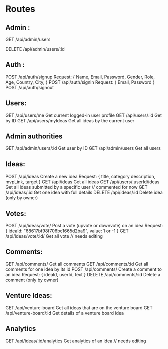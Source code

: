 # Routes

## Admin :

GET /api/admin/users

DELETE /api/admin/users/:id

## Auth :

POST /api/auth/signup
Request: {
Name,
Email,
Password,
Gender,
Role,
Age,
Country,
City,
}
POST /api/auth/signin
Request: {
Email,
Password
}
POST /api/auth/signout

## Users:

GET /api/users/me Get current logged-in user profile
GET /api/users/:id Get by ID
GET /api/users/myIdeas Get all ideas by the current user

## Admin authorities

GET /api/admin/users/:id       Get user by ID
GET /api/admin/users       Get all users

## Ideas:

POST /api/ideas     Create a new idea
Request: {
title,
category
description,
mvpLink,
target
}
GET /api/ideas          Get all ideas
GET /api/users/:userId/ideas    Get all ideas submitted by a specific user   // commented for now
GET /api/ideas/:id      Get one idea with full details
DELETE /api/ideas/:id       Delete idea (only by owner)

## Votes:

POST /api/ideas/vote/       Post a vote (upvote or downvote) on an idea
Request: {
ideaId: "68617bf98f706bc1665d2ba9",
value: 1 or -1
}
GET /api/ideas/vote/:id/    Get all vote // needs editing 

## Comments:
GET /api/comments/       Get all comments
GET /api/comments/:id    Get all comments for one idea by its id
POST /api/comments/      Create a comment to an idea
Request: { ideaId, userId, text }
DELETE /api/comments/:id    Delete a comment (only by owner)

## Venture Ideas:
GET /api/venture-board      Get all ideas that are on the venture board
GET /api/venture-board/:id      Get details of a venture board idea

## Analytics

GET /api/ideas/:id/analytics        Get analytics of an idea       // needs editing

